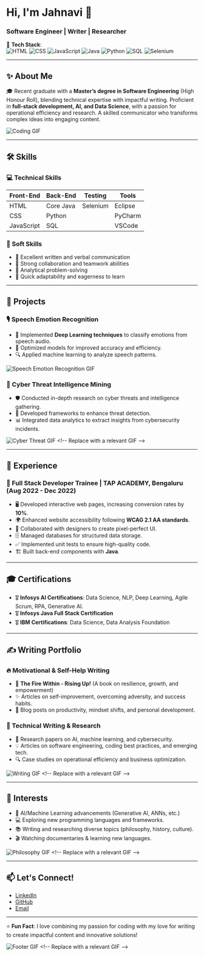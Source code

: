 # Hi, I'm Jahnavi 👋  
### Software Engineer | Writer | Researcher  



🔧 **Tech Stack**:  
![HTML](https://img.shields.io/badge/HTML-E34F26?style=flat&logo=html5&logoColor=white)
![CSS](https://img.shields.io/badge/CSS-1572B6?style=flat&logo=css3&logoColor=white)
![JavaScript](https://img.shields.io/badge/JavaScript-F7DF1E?style=flat&logo=javascript&logoColor=black)
![Java](https://img.shields.io/badge/Java-007396?style=flat&logo=java&logoColor=white)
![Python](https://img.shields.io/badge/Python-3776AB?style=flat&logo=python&logoColor=white)
![SQL](https://img.shields.io/badge/SQL-4479A1?style=flat&logo=mysql&logoColor=white)
![Selenium](https://img.shields.io/badge/Selenium-43B02A?style=flat&logo=selenium&logoColor=white)

---

## ✨ About Me  

🎓 Recent graduate with a **Master’s degree in Software Engineering** (High Honour Roll), blending technical expertise with impactful writing. Proficient in **full-stack development, AI, and Data Science**, with a passion for operational efficiency and research. A skilled communicator who transforms complex ideas into engaging content.  

![Coding GIF](https://media.giphy.com/media/qgQUggAC3Pfv687qPC/giphy.gif) <!-- Replace with a relevant GIF -->

---

## 🛠 Skills  

### 💻 Technical Skills  
| **Front-End** | **Back-End** | **Testing** | **Tools** |  
|---------------|--------------|-------------|-----------|  
| HTML          | Core Java    | Selenium    | Eclipse   |  
| CSS           | Python       |             | PyCharm   |  
| JavaScript    | SQL          |             | VSCode    |  

### 🤝 Soft Skills  
- 📝 Excellent written and verbal communication  
- 🔄 Strong collaboration and teamwork abilities  
- 🧠 Analytical problem-solving  
- 🚀 Quick adaptability and eagerness to learn  

---

## 📌 Projects  

### 🎙 Speech Emotion Recognition  
- 🎯 Implemented **Deep Learning techniques** to classify emotions from speech audio.  
- 🚀 Optimized models for improved accuracy and efficiency.  
- 🔍 Applied machine learning to analyze speech patterns.  

![Speech Emotion Recognition GIF](https://media.giphy.com/media/PxSFAnuubLkSA/giphy.gif?cid=790b7611htjb80a9aehaj35bdfa6rg6uourlc042lwvmn0dz&ep=v1_gifs_search&rid=giphy.gif&ct=g) <!-- Replace with a relevant GIF -->

### 🔐 Cyber Threat Intelligence Mining  
- 🛡 Conducted in-depth research on cyber threats and intelligence gathering.  
- 🔗 Developed frameworks to enhance threat detection.  
- 📊 Integrated data analytics to extract insights from cybersecurity incidents.  

![Cyber Threat GIF]([https://media.giphy.com/media/your-gif-link.gif](https://media.giphy.com/media/v1.Y2lkPTc5MGI3NjExZnhjaGE0OTBuOHg1cmR6YW81MW16M3Q2NDZuZjRreWU5N3U3bTlhbCZlcD12MV9naWZzX3NlYXJjaCZjdD1n/RDZo7znAdn2u7sAcWH/giphy.gif)) <!-- Replace with a relevant GIF -->

---

## 💼 Experience  

### 🔹 Full Stack Developer Trainee | TAP ACADEMY, Bengaluru (Aug 2022 - Dec 2022)  
- 🖥 Developed interactive web pages, increasing conversion rates by **10%**.  
- 🌍 Enhanced website accessibility following **WCAG 2.1 AA standards**.  
- 🎨 Collaborated with designers to create pixel-perfect UI.  
- 🗄 Managed databases for structured data storage.  
- ✅ Implemented unit tests to ensure high-quality code.  
- 🏗 Built back-end components with **Java**.  

---

## 🎓 Certifications  

- 🎖 **Infosys AI Certifications**: Data Science, NLP, Deep Learning, Agile Scrum, RPA, Generative AI.  
- 🎖 **Infosys Java Full Stack Certification**  
- 🎖 **IBM Certifications**: Data Science, Data Analysis Foundation  

---

## ✍ Writing Portfolio  

### 🔥 Motivational & Self-Help Writing  
- 📖 **The Fire Within - Rising Up!** (A book on resilience, growth, and empowerment)  
- ✨ Articles on self-improvement, overcoming adversity, and success habits.  
- 📝 Blog posts on productivity, mindset shifts, and personal development.  

### 📑 Technical Writing & Research  
- 📜 Research papers on AI, machine learning, and cybersecurity.  
- 💡 Articles on software engineering, coding best practices, and emerging tech.  
- 🔍 Case studies on operational efficiency and business optimization.  

![Writing GIF]([https://media.giphy.com/media/your-gif-link.gif](https://media.giphy.com/media/l4FGEfO2es6g8w4AU/giphy.gif?cid=790b7611y0a092paaz4ao6ku6kxmj4gvjbqdybw02vk3jfv1&ep=v1_gifs_search&rid=giphy.gif&ct=g)) <!-- Replace with a relevant GIF -->

---

## 🎯 Interests  

- 🤖 AI/Machine Learning advancements (Generative AI, ANNs, etc.)  
- 💻 Exploring new programming languages and frameworks.  
- 📚 Writing and researching diverse topics (philosophy, history, culture).  
- 🎬 Watching documentaries & learning new languages.  

![Philosophy GIF]([https://media.giphy.com/media/your-gif-link.gif](https://media.giphy.com/media/f9TAtXbHefameh2gZE/giphy.gif?cid=ecf05e47t43hvoep6ed5zhqqcgsyud042wjuth3neqvgi5n2&ep=v1_gifs_search&rid=giphy.gif&ct=g)) <!-- Replace with a relevant GIF -->

---

## 📫 Let's Connect!  
- [LinkedIn](https://www.linkedin.com/in/jahnavi-somaraju/)  
- [GitHub](https://github.com/JNVcodebase)  
- [Email](jahnavisomaraju@gmail.com)  

---

⭐ **Fun Fact**: I love combining my passion for coding with my love for writing to create impactful content and innovative solutions!  

![Footer GIF]([https://media.giphy.com/media/your-gif-link.gif](https://media.giphy.com/media/LaVp0AyqR5bGsC5Cbm/giphy.gif?cid=790b7611yvwrs1ckvpgbah6yxutfj58pp65l2wydz8oj55zo&ep=v1_gifs_search&rid=giphy.gif&ct=g)) <!-- Replace with a relevant GIF -->

